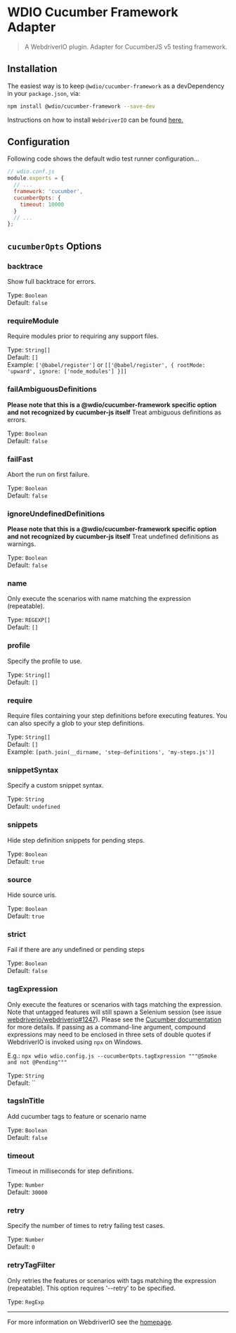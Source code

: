 WDIO Cucumber Framework Adapter
===============================

> A WebdriverIO plugin. Adapter for CucumberJS v5 testing framework.

## Installation

The easiest way is to keep `@wdio/cucumber-framework` as a devDependency in your `package.json`, via:

```bash
npm install @wdio/cucumber-framework --save-dev
```

Instructions on how to install `WebdriverIO` can be found [here.](https://webdriver.io/docs/gettingstarted.html)

## Configuration

Following code shows the default wdio test runner configuration...

```js
// wdio.conf.js
module.exports = {
  // ...
  framework: 'cucumber',
  cucumberOpts: {
    timeout: 10000
  }
  // ...
};
```

## `cucumberOpts` Options

### backtrace
Show full backtrace for errors.

Type: `Boolean`<br />
Default: `false`

### requireModule
Require modules prior to requiring any support files.

Type: `String[]`<br />
Default: `[]`<br />
Example: `['@babel/register']` or `[['@babel/register', { rootMode: 'upward', ignore: ['node_modules'] }]]`

### failAmbiguousDefinitions
**Please note that this is a @wdio/cucumber-framework specific option and not recognized by cucumber-js itself**
Treat ambiguous definitions as errors.

Type: `Boolean`<br />
Default: `false`

### failFast
Abort the run on first failure.

Type: `Boolean`<br />
Default: `false`

### ignoreUndefinedDefinitions
**Please note that this is a @wdio/cucumber-framework specific option and not recognized by cucumber-js itself**
Treat undefined definitions as warnings.

Type: `Boolean`<br />
Default: `false`

### name
Only execute the scenarios with name matching the expression (repeatable).

Type: `REGEXP[]`<br />
Default: `[]`

### profile
Specify the profile to use.

Type: `String[]`<br />
Default: `[]`

### require
Require files containing your step definitions before executing features. You can also specify a glob to your step definitions.

Type: `String[]`<br />
Default: `[]`<br />
Example: `[path.join(__dirname, 'step-definitions', 'my-steps.js')]`

### snippetSyntax
Specify a custom snippet syntax.

Type: `String`<br />
Default: `undefined`

### snippets
Hide step definition snippets for pending steps.

Type: `Boolean`<br />
Default: `true`

### source
Hide source uris.

Type: `Boolean`<br />
Default: `true`

### strict
Fail if there are any undefined or pending steps

Type: `Boolean`<br />
Default: `false`

### tagExpression
Only execute the features or scenarios with tags matching the expression. Note that untagged
features will still spawn a Selenium session (see issue [webdriverio/webdriverio#1247](https://github.com/webdriverio/webdriverio/issues/1247)).
Please see the [Cucumber documentation](https://docs.cucumber.io/cucumber/api/#tag-expressions) for more details.
If passing as a command-line argument, compound expressions may need to be enclosed in three sets of double quotes if WebdriverIO is invoked using `npx` on Windows.

E.g.: `npx wdio wdio.config.js --cucumberOpts.tagExpression """@Smoke and not @Pending"""`

Type: `String`<br />
Default: ``

### tagsInTitle
Add cucumber tags to feature or scenario name

Type: `Boolean`<br />
Default: `false`

### timeout
Timeout in milliseconds for step definitions.

Type: `Number`<br />
Default: `30000`

### retry
Specify the number of times to retry failing test cases.

Type: `Number`<br />
Default: `0`

### retryTagFilter
Only retries the features or scenarios with tags matching the expression (repeatable). This option requires '--retry' to be specified.

Type: `RegExp`

----

For more information on WebdriverIO see the [homepage](http://webdriver.io).
